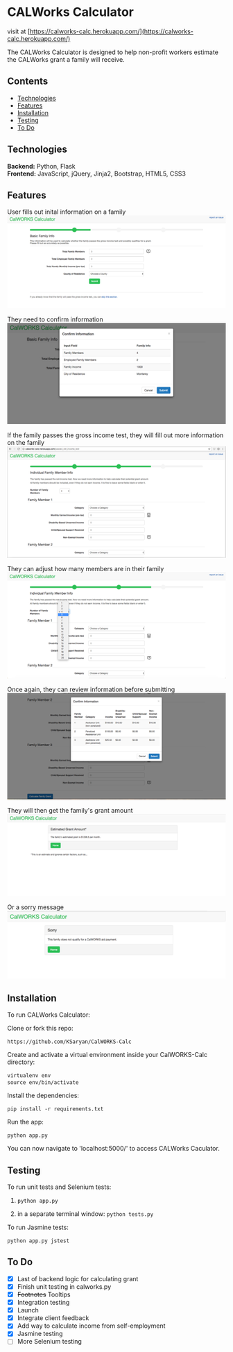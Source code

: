 # CALWorks Calculator
visit at [https://calworks-calc.herokuapp.com/](https://calworks-calc.herokuapp.com/)

The CALWorks Calculator is designed to help non-profit workers estimate the CALWorks grant a family will receive.

## Contents
* [Technologies](#technologies)
* [Features](#features)
* [Installation](#install)
* [Testing](#testing)
* [To Do](#todo)

## <a name="technologies"></a>Technologies
<b>Backend:</b> Python, Flask<br/>
<b>Frontend:</b> JavaScript, jQuery, Jinja2, Bootstrap, HTML5, CSS3<br/>

## <a name="features"></a>Features
User fills out inital information on a family
![alt text](screenshots/intake-form.png "Intake Form")

They need to confirm information
![alt text](screenshots/confirm-intake-form.png "Confirmation on Intake Form")

If the family passes the gross income test, they will fill out more information on the family
![alt text](screenshots/fam-form.png "Family Form")

They can adjust how many members are in their family
![alt text](screenshots/changing-fam-count.png "Family Form Dropdown")

Once again, they can review information before submitting
![alt text](screenshots/confirm-fam-form.png "Confirmation on Family Form Page")

They will then get the family's grant amount
![alt text](screenshots/estimated-grant.png "Estimated Grant")

Or a sorry message
![alt text](screenshots/sorry.png "Sorry Message")




## <a name="install"></a>Installation
To run CALWorks Calculator:


Clone or fork this repo:

```
https://github.com/KSaryan/CalWORKS-Calc
```

Create and activate a virtual environment inside your CalWORKS-Calc directory:

```
virtualenv env
source env/bin/activate
```

Install the dependencies:

```
pip install -r requirements.txt
```

Run the app:

```
python app.py
```

You can now navigate to 'localhost:5000/' to access CALWorks Caculator.



## <a name="testing"></a> Testing
To run unit tests and Selenium tests:

1. `python app.py`

2. in a separate terminal window: `python tests.py`

To run  Jasmine tests:

```
python app.py jstest
```



## <a name="todo"></a> To Do

- [X] Last of backend logic for calculating grant
- [X] Finish unit testing in calworks.py
- [X] ~~Footnotes~~ Tooltips
- [X] Integration testing
- [X] Launch
- [X] Integrate client feedback
- [X] Add way to calculate income from self-employment 
- [X] Jasmine testing
- [ ] More Selenium testing
